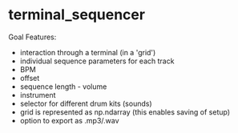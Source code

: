 # terminal_sequencer

Goal Features:
- interaction through a terminal (in a 'grid')
- individual sequence parameters for each track
- BPM
- offset
- sequence length - volume
- instrument
- selector for different drum kits (sounds)
- grid is represented as np.ndarray (this enables saving of setup)
- option to export as .mp3/.wav
